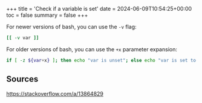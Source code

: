+++
title = 'Check if a variable is set'
date = 2024-06-09T10:54:25+00:00
toc = false
summary = false
+++

For newer versions of bash, you can use the `-v` flag:

```bash
[[ -v var ]]
```

For older versions of bash, you can use the `+x` parameter expansion:

```bash
if [ -z ${var+x} ]; then echo "var is unset"; else echo "var is set to '$var'"; fi
```

## Sources

<https://stackoverflow.com/a/13864829>
